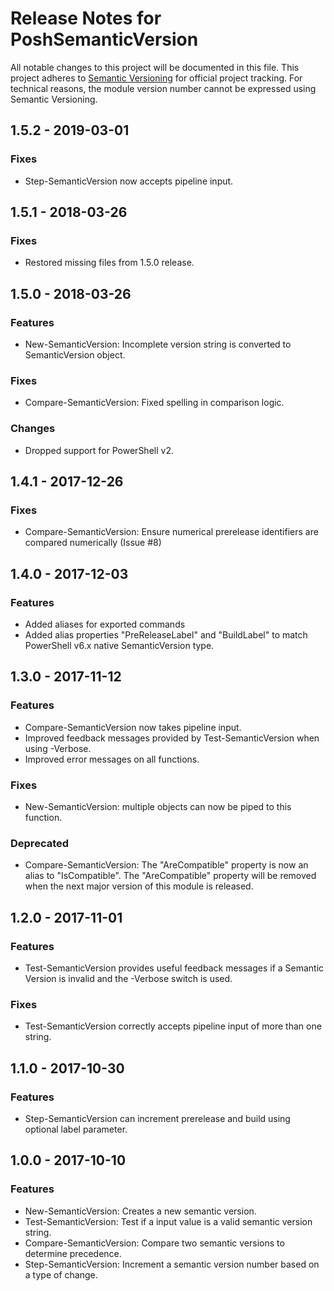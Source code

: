 # Release Notes for PoshSemanticVersion

All notable changes to this project will be documented in this file.
This project adheres to [Semantic Versioning](http://semver.org/) for
official project tracking. For technical reasons, the module version
number cannot be expressed using Semantic Versioning.

## 1.5.2 - 2019-03-01

### Fixes

- Step-SemanticVersion now accepts pipeline input.

## 1.5.1 - 2018-03-26

### Fixes

- Restored missing files from 1.5.0 release.

## 1.5.0 - 2018-03-26

### Features

- New-SemanticVersion: Incomplete version string is converted to SemanticVersion object.

### Fixes

- Compare-SemanticVersion: Fixed spelling in comparison logic.

### Changes

- Dropped support for PowerShell v2.

## 1.4.1 - 2017-12-26

### Fixes

- Compare-SemanticVersion: Ensure numerical prerelease identifiers are compared numerically (Issue #8)

## 1.4.0 - 2017-12-03

### Features

- Added aliases for exported commands
- Added alias properties "PreReleaseLabel" and "BuildLabel" to match PowerShell v6.x native SemanticVersion type.

## 1.3.0 - 2017-11-12

### Features

- Compare-SemanticVersion now takes pipeline input.
- Improved feedback messages provided by Test-SemanticVersion when using -Verbose.
- Improved error messages on all functions.

### Fixes

- New-SemanticVersion: multiple objects can now be piped to this function.

### Deprecated

- Compare-SemanticVersion: The "AreCompatible" property is now an alias to "IsCompatible". The "AreCompatible" property will be removed when the next major version of this module is released.

## 1.2.0 - 2017-11-01

### Features

- Test-SemanticVersion provides useful feedback messages if a Semantic Version is invalid and the -Verbose switch is used.

### Fixes

- Test-SemanticVersion correctly accepts pipeline input of more than one string.

## 1.1.0 - 2017-10-30

### Features

- Step-SemanticVersion can increment prerelease and build using optional label parameter.

## 1.0.0 - 2017-10-10

### Features

- New-SemanticVersion: Creates a new semantic version.
- Test-SemanticVersion: Test if a input value is a valid semantic version string.
- Compare-SemanticVersion: Compare two semantic versions to determine precedence.
- Step-SemanticVersion: Increment a semantic version number based on a type of change.
